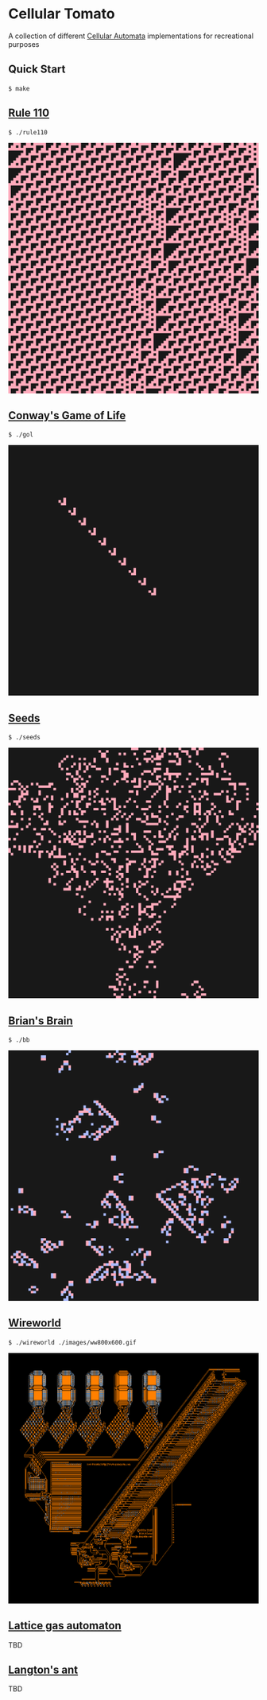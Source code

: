 # Cellular Tomato

A collection of different [Cellular Automata](https://en.wikipedia.org/wiki/Cellular_automaton) implementations for recreational purposes

## Quick Start

```console
$ make
```
## [Rule 110](https://en.wikipedia.org/wiki/Rule_110)

```console
$ ./rule110
```

![rule110](./thumbnails/rule110.png)

## [Conway's Game of Life](https://en.wikipedia.org/wiki/Conway%27s_Game_of_Life)

```console
$ ./gol
```

![gol](./thumbnails/gol.png)

## [Seeds](https://en.wikipedia.org/wiki/Seeds_(cellular_automaton))

```console
$ ./seeds
```

![seeds](./thumbnails/seeds.png)

## [Brian's Brain](https://en.wikipedia.org/wiki/Brian%27s_Brain)

```console
$ ./bb
```

![bb](./thumbnails/bb.png)

## [Wireworld](https://en.wikipedia.org/wiki/Wireworld)

```console
$ ./wireworld ./images/ww800x600.gif
```

![wireworld](./thumbnails/wireworld.png)

## [Lattice gas automaton](https://en.wikipedia.org/wiki/Lattice_gas_automaton)

TBD

## [Langton's ant](https://en.wikipedia.org/wiki/Langton%27s_ant)

TBD
